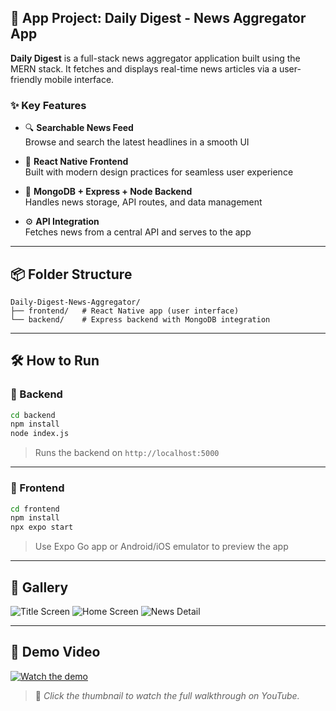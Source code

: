 ## 🚀 App Project: Daily Digest - News Aggregator App

**Daily Digest** is a full-stack news aggregator application built using the MERN stack. It fetches and displays real-time news articles via a user-friendly mobile interface.

### ✨ Key Features

- 🔍 **Searchable News Feed**  
  Browse and search the latest headlines in a smooth UI

- 📱 **React Native Frontend**  
  Built with modern design practices for seamless user experience

- 📰 **MongoDB + Express + Node Backend**  
  Handles news storage, API routes, and data management

- ⚙️ **API Integration**  
  Fetches news from a central API and serves to the app

---

## 📦 Folder Structure

```
Daily-Digest-News-Aggregator/
├── frontend/   # React Native app (user interface)
└── backend/    # Express backend with MongoDB integration
```

---

## 🛠️ How to Run

### 📍 Backend

```bash
cd backend
npm install
node index.js
```

> Runs the backend on `http://localhost:5000`

---

### 📱 Frontend

```bash
cd frontend
npm install
npx expo start
```

> Use Expo Go app or Android/iOS emulator to preview the app

---

## 📸 Gallery

![Title Screen](assets/title.png)
![Home Screen](assets/home.png)
![News Detail](assets/news.png)

---

## 🎥 Demo Video

[![Watch the demo](assets/video_thumb.png)](https://youtube.com/shorts/8ydcAz4RDt4)

> 📌 *Click the thumbnail to watch the full walkthrough on YouTube.*
